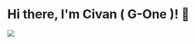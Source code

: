 # Hi there, I'm Civan ( G-One )! 👋


  <a href="https://skillicons.dev">
    <img src="https://skillicons.dev/icons?i=apple,python,aws,bash,bootstrap,css,javascript,c#,cs,azure,cpp,cloudflare,d3,dotnet,gcp,git,github,htmx,java,jquery,kubernetes,mongodb,nodejs," />
  </a>


